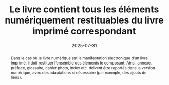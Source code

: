 ---
title: "Le livre contient tous les éléments numériquement restituables du livre imprimé correspondant"
abstract: "Dans le cas où le livre numérique est la manifestation électronique d’un livre imprimé, il doit restituer l’ensemble des éléments le composant. Ainsi, annexe, préface, glossaire, cahier photo, index etc. doivent être reportés dans la version numérique, avec des adaptations si nécessaire (par exemple, des ajouts de liens)."
categories: 
    - "presentation"
agrege: O0000-E088
opquast: 'N/A'
indiceebook: '0088'
description: "Règle n°88"
before: "087"
weight: "88"
after: "001"
actif: '1'
layout: rules
date: 2025-07-31
tags: 
    - "utilisabilité"
objectif: 
    - "Garantir l’accès intégral au contenu quel que soit le support."
    - "Renforcer la confiance envers l’interchangeabilité des formats."
    - "Prévenir des cas de SAV."
Meo: 
    - "Restituer numériquement l’intégralité des éléments composant l’équivalent imprimé."
    - "Adapter au support électronique si nécessaire (ordre, liens, etc.)."
Controle: 
    - "Vérifier que le livre numérique contient bien tous les éléments composant l’équivalent imprimé."
    - "Vérifier que ces éléments sont utilisables."
epubcheck: false
ace: false
humancheck: true
ReadiumGoToolkit: 
Source: 
    - "SNE"
Referentiel: 
    - "N/A"
Steps: 
    - "Production numérique"
---